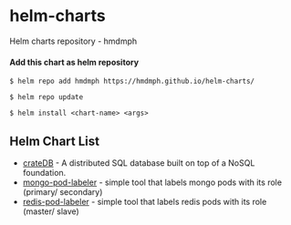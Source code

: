# helm-charts
Helm charts repository - hmdmph

#### Add this chart as helm repository
```
$ helm repo add hmdmph https://hmdmph.github.io/helm-charts/

$ helm repo update

$ helm install <chart-name> <args>
```

## Helm Chart List
- [crateDB](https://github.com/hmdmph/helm-charts/tree/master/cratedb) - A distributed SQL database built on top of a NoSQL 
foundation.
- [mongo-pod-labeler](https://github.com/hmdmph/helm-charts/tree/master/mongo-pod-labeler) - simple tool that labels mongo pods
 with its role (primary/ secondary)
- [redis-pod-labeler](https://github.com/hmdmph/helm-charts/tree/master/redis-pod-labeler) - simple tool that labels redis pods
 with its role (master/ slave)




 
